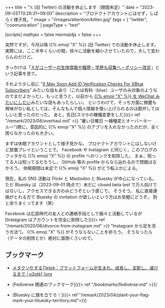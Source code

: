 +++
title = "𝕏 (旧 Twitter) の活動を休止します（期間未定）"
date =  "2023-09-03T13:26:31+09:00"
description = "プロテクトアカウントにはせず，しばらく様子見。"
image = "/images/attention/kitten.jpg"
tags = [ "twitter", "coomunication" ]
pageType = "text"

[scripts]
  mathjax = false
  mermaidjs = false
+++

突然ですが，今月以降 {{% emoji "X" %}} (旧 Twitter) での活動を休止します。
実際には，ここ半年くらいの間，徐々に活動を縮小させていたので，大して変わらんのだけど。

きっかけは「[Ｘがユーザーの生体情報や職歴・学歴も収集へ－ポリシー改定](https://www.bloomberg.co.jp/news/articles/2023-08-31/S08JDOT0G1KW01 "Ｘがユーザーの生体情報や職歴・学歴も収集へ－ポリシー改定 - Bloomberg")」という記事を見て。

それより少し前に “[X May Soon Add ID Verification Checks For XBlue Subscribers](https://www.socialmediatoday.com/news/x-may-soon-add-id-verification-checks-xblue-subscribers/689946/)” みたいな話もあり（これは有料（blue）ユーザのみ対象のようなのでまだよかった），もっと言うと，以前から [{{% emoji "X" %}} を WeChat みたいにしたい](https://www.itmedia.co.jp/enterprise/articles/2211/25/news018.html "マスク氏が狙うTwitterの決済プラットフォーム化「成功するに決まっている」派の言い分：Payments Dive - ITmedia エンタープライズ")みたいな話もあったらしい。
というわけで，そっち方面に微塵も興味がない私としては，そんなもんで個人情報を吸い上げられるのは勘弁してほしいと思ったのだった。
あと，先日[スマホの機種変更をした]({{< ref "/remark/2023/08/overhaul.md" >}} "暑い日曜日 〜機種変とオーバーホール〜")際に，意図的に {{% emoji "X" %}} のアプリを入れなかったのだが，全く困らなかったのも大きい。

まずは休眠アカウントとして様子見かな。
プロテクトアカウントにはしないけど放置プレイということで。
Facebook や Instagram と同じく，このブログのフッタから {{% emoji "X" %}} の profile へのリンクを削除した。
まぁ，知ってる人は知ってるだろうし， GitHub 等の profile からなら辿れるので問題はなかろう。
休眠期間は未定で {{% emoji "X" %}} がどう転ぶかによる。

現在，私の SNS 活動は Flickr と Mastodon と Bluesky が中心になっている。
ただ Bluesky は（2023-09-01 時点で）未だに closed beta test で万人向けではないし，アクセスできる方のみどうぞという感じで。
そうそう。
私に直接連絡がとれる方で Bluesky の invitation が欲しいという方はお気軽にどうぞ。
割と余りまくってます（笑）

Facebook は広島時代の友人との連絡手段として細々と活動しているが [Instagram はアカウントを完全に削除した]({{< ref "/remark/2020/08/divorce-from-instagram.md" >}} "Instagram から足を洗う方法")。
{{% emoji "X" %}} がそうならないことを祈ろう。
そうなったら（データの削除とか）絶対に面倒くさいので。

## ブックマーク

- [メタクソ化するTiktok：プラットフォームが生まれ、成長し、支配し、滅びるまで | p2ptk[.]org](https://p2ptk.org/monopoly/4366)

- [Fediverse 関連のブックマーク]({{< ref "/bookmarks/fediverse.md" >}})
- [Bluesky に旗を立てろ！]({{< ref "/remark/2023/04/plant-your-flag-mark-your-bluesky-territory.md">}})

